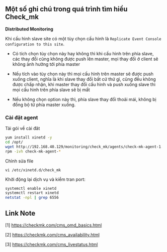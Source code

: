 ## Một số ghi chú trong quá trình tìm hiểu Check_mk

**Distributed Monitoring**

Khi cấu hình slave site có một tùy chọn cấu hình là `Replicate Event Console configuration to this site`. 

* Có tích chọn tùy chọn này hay không thì khi cấu hình trên phía slave, các thay đổi cũng không được push lên master, mọi thay đổi ở client sẽ không ảnh hưởng tới phía master

* Nếu tích vào tùy chọn này thì mọi cấu hình trên master sẽ được push xuống client, nghĩa là khi slave thay đổi bất cứ thứ gì, cũng đều không được chấp nhận, khi master thay đổi cấu hình và push xuống slave thì mọi cấu hình trên phía slave sẽ bị mất

* Nếu không chọn option này thì, phía slave thay đổi thoải mái, không bị đồng bộ từ phía master xuống.


### Cài đặt agent

Tải gói về cài đăt

```sh
yum install xinetd -y
cd /opt/
wget http://192.168.40.129/monitoring/check_mk/agents/check-mk-agent-1.5.0p18-1.noarch.rpm
rpm -ivh check-mk-agent-*
```
Chỉnh sửa file 

	vi /etc/xinetd.d/check_mk

Khởi động lại dịch vụ và kiểm tran port:

```sh
systemctl enable xinetd
systemctl restart xinetd
netstat -npl | grep 6556
```

## Link Note

[1] https://checkmk.com/cms_omd_basics.html

[2] https://checkmk.com/cms_availability.html

[3] https://checkmk.com/cms_livestatus.html


